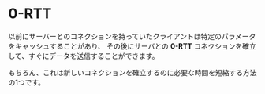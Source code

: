 # 0-RTT

以前にサーバーとのコネクションを持っていたクライアントは特定のパラメータをキャッシュすることがあり、
その後にサーバとの **0-RTT** コネクションを確立して、すぐにデータを送信することができます。

もちろん、これは新しいコネクションを確立するのに必要な時間を短縮する方法の1つです。
